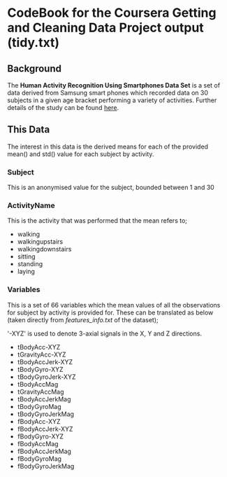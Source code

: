# CodeBook for the Coursera Getting and Cleaning Data Project output (tidy.txt)

## Background

The **Human Activity Recognition Using Smartphones Data Set** is a set of data derived from Samsung smart phones which recorded data on 30 subjects in a given age bracket performing a variety of activities. Further details of the study can be found [here](http://archive.ics.uci.edu/ml/datasets/Human+Activity+Recognition+Using+Smartphones).

## This Data

The interest in this data is the derived means for each of the provided mean() and std() value for each subject by activity.

### Subject

This is an anonymised value for the subject, bounded between 1 and 30

### ActivityName

This is the activity that was performed that the mean refers to;

* walking
* walkingupstairs
* walkingdownstairs
* sitting
* standing
* laying

### Variables

This is a set of 66 variables which the mean values of all the observations for subject by activity is provided for. These can be translated as below (taken directly from *features_info.txt* of the dataset);

'-XYZ' is used to denote 3-axial signals in the X, Y and Z directions.

* tBodyAcc-XYZ
* tGravityAcc-XYZ
* tBodyAccJerk-XYZ
* tBodyGyro-XYZ
* tBodyGyroJerk-XYZ
* tBodyAccMag
* tGravityAccMag
* tBodyAccJerkMag
* tBodyGyroMag
* tBodyGyroJerkMag
* fBodyAcc-XYZ
* fBodyAccJerk-XYZ
* fBodyGyro-XYZ
* fBodyAccMag
* fBodyAccJerkMag
* fBodyGyroMag
* fBodyGyroJerkMag
